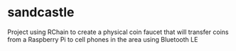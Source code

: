 # sandcastle
Project using RChain to create a physical coin faucet that will transfer coins from a Raspberry Pi to cell phones in the area using Bluetooth LE

